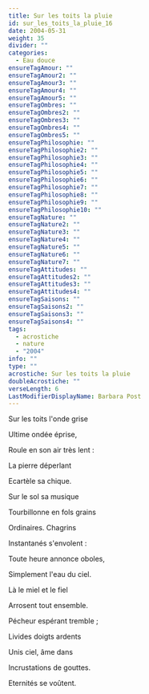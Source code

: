 ```yaml
---
title: Sur les toits la pluie
id: sur_les_toits_la_pluie_16
date: 2004-05-31
weight: 35
divider: ""
categories:
  - Eau douce
ensureTagAmour: ""
ensureTagAmour2: ""
ensureTagAmour3: ""
ensureTagAmour4: ""
ensureTagAmour5: ""
ensureTagOmbres: ""
ensureTagOmbres2: ""
ensureTagOmbres3: ""
ensureTagOmbres4: ""
ensureTagOmbres5: ""
ensureTagPhilosophie: ""
ensureTagPhilosophie2: ""
ensureTagPhilosophie3: ""
ensureTagPhilosophie4: ""
ensureTagPhilosophie5: ""
ensureTagPhilosophie6: ""
ensureTagPhilosophie7: ""
ensureTagPhilosophie8: ""
ensureTagPhilosophie9: ""
ensureTagPhilosophie10: ""
ensureTagNature: ""
ensureTagNature2: ""
ensureTagNature3: ""
ensureTagNature4: ""
ensureTagNature5: ""
ensureTagNature6: ""
ensureTagNature7: ""
ensureTagAttitudes: ""
ensureTagAttitudes2: ""
ensureTagAttitudes3: ""
ensureTagAttitudes4: ""
ensureTagSaisons: ""
ensureTagSaisons2: ""
ensureTagSaisons3: ""
ensureTagSaisons4: ""
tags:
  - acrostiche
  - nature
  - "2004"
info: ""
type: ""
acrostiche: Sur les toits la pluie
doubleAcrostiche: ""
verseLength: 6
LastModifierDisplayName: Barbara Post
---
```

Sur les toits l'onde grise

Ultime ondée éprise,

Roule en son air très lent :

La pierre déperlant

Ecartèle sa chique.

Sur le sol sa musique

Tourbillonne en fols grains

Ordinaires. Chagrins

Instantanés s'envolent :

Toute heure annonce oboles,

Simplement l'eau du ciel.

Là le miel et le fiel

Arrosent tout ensemble.

Pécheur espérant tremble ;

Livides doigts ardents

Unis ciel, âme dans

Incrustations de gouttes.

Eternités se voûtent.
